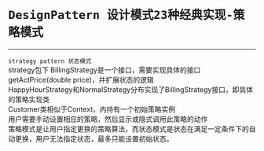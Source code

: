 # `DesignPattern 设计模式23种经典实现-策略模式`

---

`strategy pattern 状态模式`  
strategy包下
BillingStrategy是一个接口，需要实现具体的接口getActPrice(double price)，并扩展状态的逻辑  
HappyHourStrategy和NormalStrategy分布实现了BillingStrategy接口，即具体的策略实现类  
Customer类相似于Context，内持有一个初始策略实例  
用户需要手动设置相应的策略，然后显示或隐式调用此策略的动作  
策略模式是让用户指定更换的策略算法，而状态模式是状态在满足一定条件下的自动更换，用户无法指定状态，最多只能设置初始状态。   
